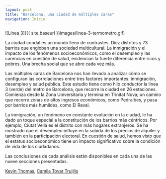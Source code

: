 ```yaml
---
layout: post
title: "Barcelona, una ciudad de múltiples caras"
navigation: Início
---
```


![Línea 3]({{ site.baseurl }}images/linea-3-termometro.gif)

La ciudad condal es un mundo lleno de contrastes. Diez distritos y 73 barrios que engloban una sociedad multicultural. La inmigración y el impacto de los fenómenos socioeconómicos, como el desempleo y las carencias en cuestión de salud, evidencian la fuerte diferencia entre ricos y pobres. Una brecha social que se abre cada vez más. 

Las múltiples caras de Barcelona nos han llevado a analizar cómo se configuran las correlaciones entre tres factores importantes: inmigración, desempleo y salud pública. Este estudio tiene como hilo conductor la línea 3 (verde) del metro de Barcelona, que recorre la ciudad en 26 estaciones. Comienza desde la Zona Universitaria y termina en Trinitat Nova; un camino que recorre zonas de altos ingresos económicos, como Pedralbes, y pasa por barrios más humildes, como El Raval. 

La inmigración, un fenómeno en constante evolución en la ciudad, le ha dado un toque especial a la constitución de los barrios más céntricos. Por ejemplo, Ciutat Vella es el distrito con más hogares extranjeros. Se ha mostrado que el desempleo influye en la subida de los precios de alquiler y también en la participación electoral. En cuestión de salud, hemos visto que el estatus socioeconómico tiene un impacto significativo sobre la condición de vida de los ciudadanos. 

Las conclusiones de cada análisis están disponibles en cada una de las nueve secciones presentadas. 


[Kevin Thomas](https://www.facebook.com/kevin.tomas.14), [Camila Tovar Trujillo](https://www.facebook.com/camila.tovar.trujillo)


